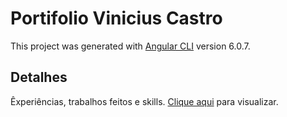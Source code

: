 # Portifolio Vinicius Castro

This project was generated with [Angular CLI](https://github.com/angular/angular-cli) version 6.0.7.

## Detalhes

Êxperiências, trabalhos feitos e skills.
[Clique aqui](https://github.com/angular/angular-cli) para visualizar.